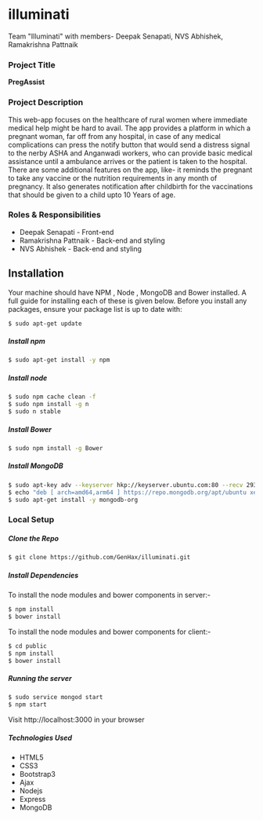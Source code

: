 # illuminati
Team "Illuminati" with members- Deepak Senapati, NVS Abhishek, Ramakrishna Pattnaik


### Project Title
**PregAssist**

### Project Description
This web-app focuses on the healthcare of rural women where immediate medical help might be hard to avail.
The app provides a platform in which a pregnant woman, far off from any hospital, in case of any medical complications can press the notify button that would send a distress signal to the nerby ASHA and Anganwadi workers, who can provide basic medical assistance until a ambulance arrives or the patient is taken to the hospital.
There are some additional features on the app, like- it reminds the pregnant to take any vaccine or the nutrition requirements in any month of pregnancy. It also generates notification after childbirth for the vaccinations that should be given to a child upto 10 Years of age.

### Roles & Responsibilities
* Deepak Senapati - Front-end
* Ramakrishna Pattnaik - Back-end and styling
* NVS Abhishek - Back-end and styling

## Installation
 
 Your machine should have NPM , Node , MongoDB and Bower installed. 
A full guide for installing each of these is given below. 
Before you install any packages, ensure your package list is up to date with:
```sh
$ sudo apt-get update
```
##### Install npm
```sh
$ sudo apt-get install -y npm
```
##### Install node
```sh
$ sudo npm cache clean -f
$ sudo npm install -g n
$ sudo n stable
```
##### Install Bower
```sh
$ sudo npm install -g Bower
```
##### Install MongoDB
```sh
$ sudo apt-key adv --keyserver hkp://keyserver.ubuntu.com:80 --recv 2930ADAE8CAF5059EE73BB4B58712A2291FA4AD5
$ echo "deb [ arch=amd64,arm64 ] https://repo.mongodb.org/apt/ubuntu xenial/mongodb-org/3.6 multiverse" | sudo tee /etc/apt/sources.list.d/mongodb-org-3.6.list
$ sudo apt-get install -y mongodb-org
```

### Local Setup

##### Clone the Repo
```sh
$ git clone https://github.com/GenHax/illuminati.git
```

##### Install Dependencies
To install the node modules and bower components in server:-
```sh
$ npm install
$ bower install
```
To install the node modules and bower components for client:-
```sh
$ cd public
$ npm install
$ bower install
```

##### Running the server
```sh
$ sudo service mongod start
$ npm start
```
Visit http://localhost:3000 in your browser

##### Technologies Used
* HTML5
* CSS3
* Bootstrap3
* Ajax
* Nodejs
* Express
* MongoDB

